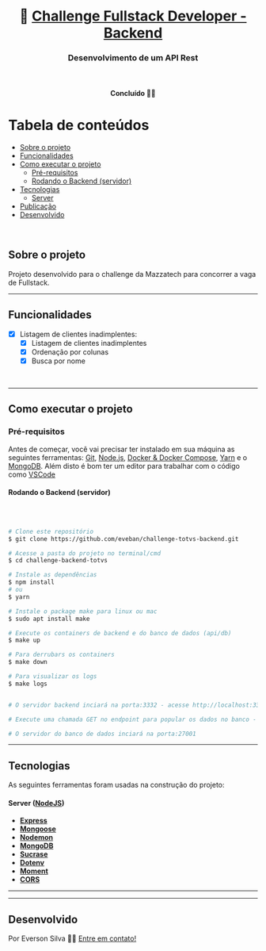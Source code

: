 <h1 align="center">
     🚀 <a href="#" alt="site do ecoleta"> Challenge Fullstack Developer - Backend </a>
</h1>

<h3 align="center">
    Desenvolvimento de um API Rest
</h3>
</br>
<h4 align="center">
	 Concluído 👍🏻 </h4>

# Tabela de conteúdos

<!--ts-->

- [Sobre o projeto](#-sobre-o-projeto)
- [Funcionalidades](#funcionalidades)
- [Como executar o projeto](#como-executar-o-projeto)
  - [Pré-requisitos](#pré-requisitos)
  - [Rodando o Backend (servidor)](#rodando-o-backend-servidor)
- [Tecnologias](#tecnologias)
  - [Server](#user-content-server--nodejs)
- [Publicação](#publicação)
- [Desenvolvido](#desenvolvido)
<!--te-->
<br />

## Sobre o projeto

Projeto desenvolvido para o challenge da Mazzatech para concorrer a vaga de Fullstack. 
<br />

---

## Funcionalidades
- [x] Listagem de clientes inadimplentes:
  - [x] Listagem de clientes inadimplentes
  - [x] Ordenação por colunas
  - [x] Busca por nome

<br />

---

## Como executar o projeto

### Pré-requisitos

Antes de começar, você vai precisar ter instalado em sua máquina as seguintes ferramentas:
[Git](https://git-scm.com), [Node.js](https://nodejs.org/en/), [Docker & Docker Compose](https://www.docker.com/), [Yarn](https://yarnpkg.com/) e o [MongoDB](https://www.mongodb.com/pt-br). 
Além disto é bom ter um editor para trabalhar com o código como [VSCode](https://code.visualstudio.com/)
</br>
#### Rodando o Backend (servidor)
</br>

```bash

# Clone este repositório
$ git clone https://github.com/eveban/challenge-totvs-backend.git

# Acesse a pasta do projeto no terminal/cmd
$ cd challenge-backend-totvs

# Instale as dependências
$ npm install
# ou
$ yarn

# Instale o package make para linux ou mac
$ sudo apt install make 

# Execute os containers de backend e do banco de dados (api/db)
$ make up

# Para derrubars os containers
$ make down

# Para visualizar os logs
$ make logs


# O servidor backend inciará na porta:3332 - acesse http://localhost:3332

# Execute uma chamada GET no endpoint para popular os dados no banco - acesse http://localhost:3332/fake

# O servidor do banco de dados inciará na porta:27001

```

<!-- <p align="left">
  <a href="https://insomnia.rest/download" target="_blank"><img src="https://insomnia.rest/images/run.svg" alt="Run in Insomnia"></a>
</p> -->
---
## Tecnologias

As seguintes ferramentas foram usadas na construção do projeto:

#### [](https://github.com/tgmarinho/Ecoleta#server-nodejs--typescript)**Server** ([NodeJS](https://nodejs.org/en/))

- **[Express](https://expressjs.com/)**
- **[Mongoose](https://mongoosejs.com/)**
- **[Nodemon](https://www.npmjs.com/package/nodemon)**
- **[MongoDB](https://www.mongodb.com/pt-br)**
- **[Sucrase](https://www.npmjs.com/package/sucrase)**
- **[Dotenv](https://www.npmjs.com/package/dotenv)**
- **[Moment](https://momentjs.com/)**
- **[CORS](https://www.npmjs.com/package/cors)**

---

<!-- ## Publicação
Projeto publicado na Digital Ocean para fins de testes.

- **[Fake de Clientes (GET)](https://fullstack.pitstopcabines.com.br/fake)**
- **[Listagem de Clientes inadimplentes (GET)](https://fullstack.pitstopcabines.com.br/clientes)**
- **[Cadastro de Clientes (POST)](https://fullstack.pitstopcabines.com.br/cliente)**
- **[Listagem de Clientes inadimplentes por nome (GET)](https://fullstack.pitstopcabines.com.br/clientes/cliente?name="Teste")**

Link do FrontEnd para testes.
- **[FrontEnd](https://fullstack.pitstopcabines.com.br/cliente)** -->

<!-- <p align="left">
  <a href="https://insomnia.rest/download" target="_blank"><img src="https://insomnia.rest/images/run.svg" alt="Run in Insomnia"></a>
</p> -->
---
## Desenvolvido

Por Everson Silva 
👋🏽 [Entre em contato!](https://www.linkedin.com/in/everson-silva-77bb1513/)

